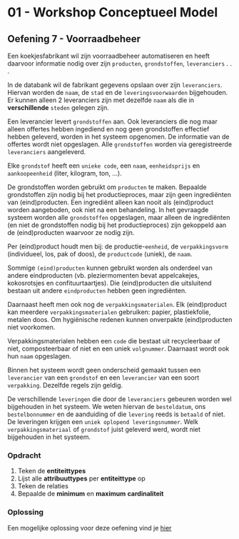 # 01 - Workshop Conceptueel Model

## Oefening 7 - Voorraadbeheer
Een koekjesfabrikant wil zijn voorraadbeheer automatiseren en heeft daarvoor informatie nodig over zijn `producten`, `grondstoffen`, `leveranciers` . . . ​

In de databank wil de fabrikant gegevens opslaan over zijn `leveranciers`.​
Hiervan worden de `naam`, de `stad` en de `leveringsvoorwaarden` bijgehouden. Er kunnen alleen 2 leveranciers zijn met dezelfde `naam` als die in **verschillende** `steden` gelegen zijn. ​

Een leverancier levert `grondstoffen` aan. Ook leveranciers die nog maar alleen offertes hebben ingediend en nog geen grondstoffen effectief hebben geleverd, worden in het systeem opgenomen. De informatie van de offertes wordt niet opgeslagen.  Alle `grondstoffen` worden via geregistreerde `leveranciers` aangeleverd.​

Elke `grondstof` heeft een `unieke code`, een `naam`, `eenheidsprijs` en `aankoopeenheid` (liter, kilogram, ton, …).

De grondstoffen worden gebruikt om `producten` te maken. Bepaalde grondstoffen zijn nodig bij het productieproces, maar zijn geen ingrediënten van (eind)producten. Een ingrediënt alleen kan nooit als (eind)product worden aangeboden, ook niet na een behandeling. In het gevraagde systeem worden alle `grondstoffen` opgeslagen, maar alleen de ingrediënten (en niet de grondstoffen nodig bij het productieproces) zijn gekoppeld aan de (eind)producten waarvoor ze nodig zijn.​

Per (eind)product houdt men bij: de productie-`eenheid`, de `verpakkingsvorm` (individueel, los, pak of doos), de `productcode` (uniek), de `naam`.​

Sommige `(eind)producten` kunnen gebruikt worden als onderdeel van andere eindproducten (vb. pleziermomenten bevat appelcakejes, kokosrotsjes en confituurtaartjes). Die (eind)producten die uitsluitend bestaan uit andere `eindproducten` hebben geen ingrediënten.

Daarnaast heeft men ook nog de `verpakkingsmaterialen`. Elk (eind)product kan meerdere `verpakkingsmaterialen` gebruiken: papier, plastiekfolie, metalen doos. Om hygiënische redenen kunnen onverpakte (eind)producten niet voorkomen. ​

Verpakkingsmaterialen hebben een `code` die bestaat uit recycleerbaar of niet, composteerbaar of niet en een uniek `volgnummer`. Daarnaast wordt ook hun `naam` opgeslagen.​

Binnen het systeem wordt geen onderscheid gemaakt tussen een `leverancier` van een `grondstof` en een `leverancier` van een soort `verpakking`. Dezelfde regels zijn geldig. ​

De verschillende `leveringen` die door de `leveranciers` gebeuren worden wel bijgehouden in het systeem. We weten hiervan de `besteldatum`, ons `bestelbonnummer` en de aanduiding of die `levering` reeds is `betaald` of niet. De leveringen krijgen een `uniek oplopend leveringsnummer`. Welk `verpakkingsmateriaal` of `grondstof` juist geleverd werd, wordt niet bijgehouden in het systeem.

### Opdracht
1. Teken de **entiteittypes**
2. Lijst alle **attribuuttypes** per **entiteittype** op
3. Teken de relaties
4. Bepaalde de **minimum** en **maximum** **cardinaliteit**

### Oplossing
Een mogelijke oplossing voor deze oefening vind je [hier](../solutions/exercise-7.md)